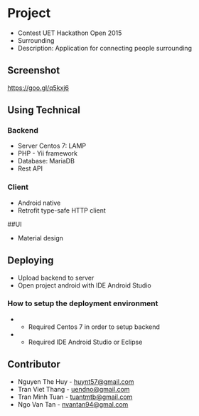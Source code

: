 # Project
* Contest UET Hackathon Open 2015
* Surrounding
* Description: Application for connecting people surrounding

## Screenshot
https://goo.gl/q5kxj6

## Using Technical
### Backend
* Server Centos 7: LAMP
* PHP - Yii framework
* Database: MariaDB
* Rest API

### Client
* Android native
* Retrofit type-safe HTTP client

##UI
* Material design
## Deploying
* Upload backend to server
* Open project android with IDE Android Studio

### How to setup the deployment environment
* - Required Centos 7 in order to setup backend
* - Required IDE Android Studio or Eclipse

## Contributor
* Nguyen The Huy - huynt57@gmail.com
* Tran Viet Thang - uendno@gmail.com
* Tran Minh Tuan - tuantmtb@gmail.com
* Ngo Van Tan - nvantan94@gmal.com
